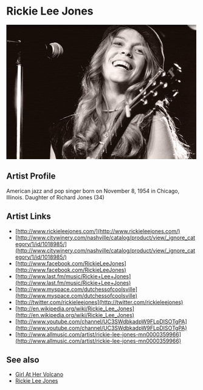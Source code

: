 # Rickie Lee Jones

![](../../assets/artists/Rickie_Lee_Jones.png)

## Artist Profile

American jazz and pop singer born on November 8, 1954 in Chicago, Illinois.
Daughter of Richard Jones (34)

## Artist Links

- [http://www.rickieleejones.com/](http://www.rickieleejones.com/)
- [http://www.citywinery.com/nashville/catalog/product/view/_ignore_category/1/id/1018985/](http://www.citywinery.com/nashville/catalog/product/view/_ignore_category/1/id/1018985/)
- [http://www.facebook.com/RickieLeeJones](http://www.facebook.com/RickieLeeJones)
- [http://www.last.fm/music/Rickie+Lee+Jones](http://www.last.fm/music/Rickie+Lee+Jones)
- [http://www.myspace.com/dutchessofcoolsville](http://www.myspace.com/dutchessofcoolsville)
- [http://twitter.com/rickieleejones](http://twitter.com/rickieleejones)
- [http://en.wikipedia.org/wiki/Rickie_Lee_Jones](http://en.wikipedia.org/wiki/Rickie_Lee_Jones)
- [http://www.youtube.com/channel/UC3SWdbkadpW9FLpDISOTgPA](http://www.youtube.com/channel/UC3SWdbkadpW9FLpDISOTgPA)
- [http://www.allmusic.com/artist/rickie-lee-jones-mn0000359966](http://www.allmusic.com/artist/rickie-lee-jones-mn0000359966)


## See also

- [Girl At Her Volcano](Girl_At_Her_Volcano.md)
- [Rickie Lee Jones](Rickie_Lee_Jones.md)
